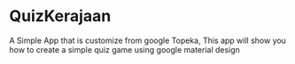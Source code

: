 # QuizKerajaan
<p>A Simple App that is customize from google Topeka, This app will show you how to create a simple quiz game using google material design</p>
